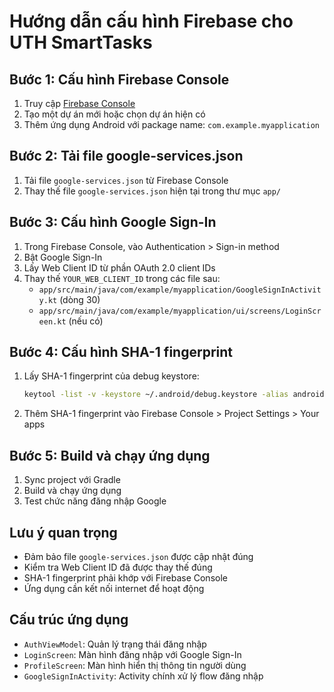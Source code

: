 # Hướng dẫn cấu hình Firebase cho UTH SmartTasks

## Bước 1: Cấu hình Firebase Console

1. Truy cập [Firebase Console](https://console.firebase.google.com/)
2. Tạo một dự án mới hoặc chọn dự án hiện có
3. Thêm ứng dụng Android với package name: `com.example.myapplication`

## Bước 2: Tải file google-services.json

1. Tải file `google-services.json` từ Firebase Console
2. Thay thế file `google-services.json` hiện tại trong thư mục `app/`

## Bước 3: Cấu hình Google Sign-In

1. Trong Firebase Console, vào Authentication > Sign-in method
2. Bật Google Sign-In
3. Lấy Web Client ID từ phần OAuth 2.0 client IDs
4. Thay thế `YOUR_WEB_CLIENT_ID` trong các file sau:
   - `app/src/main/java/com/example/myapplication/GoogleSignInActivity.kt` (dòng 30)
   - `app/src/main/java/com/example/myapplication/ui/screens/LoginScreen.kt` (nếu có)

## Bước 4: Cấu hình SHA-1 fingerprint

1. Lấy SHA-1 fingerprint của debug keystore:
   ```bash
   keytool -list -v -keystore ~/.android/debug.keystore -alias androiddebugkey -storepass android -keypass android
   ```
2. Thêm SHA-1 fingerprint vào Firebase Console > Project Settings > Your apps

## Bước 5: Build và chạy ứng dụng

1. Sync project với Gradle
2. Build và chạy ứng dụng
3. Test chức năng đăng nhập Google

## Lưu ý quan trọng

- Đảm bảo file `google-services.json` được cập nhật đúng
- Kiểm tra Web Client ID đã được thay thế đúng
- SHA-1 fingerprint phải khớp với Firebase Console
- Ứng dụng cần kết nối internet để hoạt động

## Cấu trúc ứng dụng

- `AuthViewModel`: Quản lý trạng thái đăng nhập
- `LoginScreen`: Màn hình đăng nhập với Google Sign-In
- `ProfileScreen`: Màn hình hiển thị thông tin người dùng
- `GoogleSignInActivity`: Activity chính xử lý flow đăng nhập

